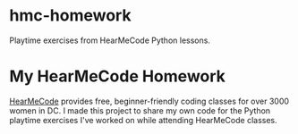 # hmc-homework
Playtime exercises from HearMeCode Python lessons.

# My HearMeCode Homework

[HearMeCode](https://hearmecode.com/) provides free, beginner-friendly coding classes for over 3000 women in DC. I made this project to share my own code for the Python playtime exercises I've worked on while attending HearMeCode classes.


